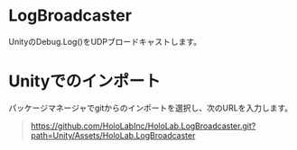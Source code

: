 # LogBroadcaster
UnityのDebug.Log()をUDPブロードキャストします。


# Unityでのインポート

パッケージマネージャでgitからのインポートを選択し、次のURLを入力します。

>https://github.com/HoloLabInc/HoloLab.LogBroadcaster.git?path=Unity/Assets/HoloLab.LogBroadcaster
